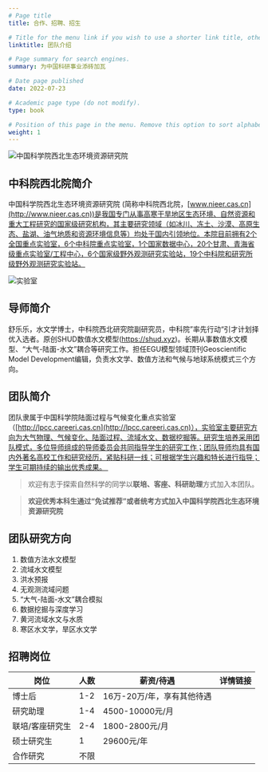 ```yaml
---
# Page title
title: 合作、招聘、招生

# Title for the menu link if you wish to use a shorter link title, otherwise remove this option.
linktitle: 团队介绍

# Page summary for search engines.
summary: 为中国科研事业添砖加瓦

# Date page published
date: 2022-07-23

# Academic page type (do not modify).
type: book

# Position of this page in the menu. Remove this option to sort alphabetically.
weight: 1
---
```


![中国科学院西北生态环境资源研究院](/media/NIEER/nieer1.png)

## 中科院西北院简介

中国科学院西北生态环境资源研究院 (简称中科院西北院，[www.nieer.cas.cn](http://www.nieer.cas.cn))是我国专门从事高寒干旱地区生态环境、自然资源和重大工程研究的国家级研究机构，其主要研究领域（如冰川、冻土、沙漠、高原生态、盐湖、油气地质和资源环境信息等）均处于国内引领地位。本院目前拥有2个全国重点实验室，6个中科院重点实验室，1个国家数据中心，20个甘肃、青海省级重点实验室/工程中心，6个国家级野外观测研究实验站，19个中科院和研究所级野外观测研究实验站。

![实验室](/media/NIEER/labs.png)


## 导师简介

舒乐乐，水文学博士，中科院西北研究院副研究员，中科院”率先行动“引才计划择优入选者。原创SHUD数值水文模型(https://shud.xyz)。长期从事数值水文模型、“大气-陆面-水文”耦合等研究工作。担任EGU模型领域顶刊Geoscientific Model Development编辑，负责水文学、数值方法和气候与地球系统模式三个方向。

## 团队简介
团队隶属于中国科学院陆面过程与气候变化重点实验室（[http://lpcc.careeri.cas.cn](http://lpcc.careeri.cas.cn)），实验室主要研究方向为大气物理、气候变化、陆面过程、流域水文、数据挖掘等。研究生培养采用团队模式，多位导师组成的导师委员会共同指导学生的研究工作；团队导师均具有国内外著名高校工作和研究经历，紧贴科研一线；可根据学生兴趣和特长进行指导；学生可期持续的输出优秀成果。 

> 欢迎有志于探索自然科学的同学以**联培、客座、科研助理**方式加入本团队。

> **欢迎优秀本科生通过“免试推荐”或者统考方式加入中国科学院西北生态环境资源研究院**


## 团队研究方向

1. 数值方法水文模型
1. 流域水文模型
1. 洪水预报
1. 无观测流域问题
1. “大气-陆面-水文”耦合模拟
1. 数据挖掘与深度学习
1. 黄河流域水文与水质
1. 寒区水文学，旱区水文学

## 招聘岗位

| 岗位            | 人数 | 薪资/待遇                    | 详情链接 |
| --------------- | ---- | ---------------------------- | ---------------------------- |
| 博士后  | 1-2  | 16万-20万/年，享有其他待遇   | [<i class="fas fa-external-link-alt"></i>](postdoc/)  |       
| 研究助理| 1-4  | 4500-10000元/月              |  [<i class="fas fa-external-link-alt"></i>](ra/)  |
| 联培/客座研究生| 2-4  | 1800-2800元/月               | [<i class="fas fa-external-link-alt"></i>](VisitingScholar/)  |
| 硕士研究生   | 1    | 29600元/年 |  [<i class="fas fa-external-link-alt"></i>](Student/)    |
| 合作研究 | 不限    |  |  [<i class="fas fa-external-link-alt"></i>](Collaboration/)      |
